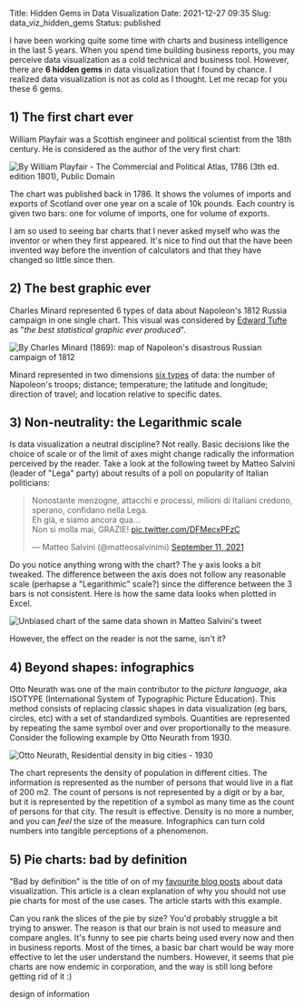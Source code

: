 Title: Hidden Gems in Data Visualization
Date: 2021-12-27 09:35
Slug: data_viz_hidden_gems
Status: published

I have been working quite some time with charts and business intelligence in the last 5 years. When you spend time building business reports, you may perceive data visualization as a cold technical and business tool. However, there are **6 hidden gems** in data visualization that I found by chance. I realized data visualization is not as cold as I thought. Let me recap for you these 6 gems.

## 1) The first chart ever

William Playfair was a Scottish engineer and political scientist from the 18th century. He is considered as the author of the very first chart:

![By William Playfair - The Commercial and Political Atlas, 1786 (3th ed. edition 1801), Public Domain]({static}/images/datavizhiddengems/playfair_first_chart.jpg)

The chart was published back in 1786. It shows the volumes of imports and exports of Scotland over one year on a scale of 10k pounds. Each country is given two bars: one for volume of imports, one for volume of exports.

I am so used to seeing bar charts that I never asked myself who was the inventor or when they first appeared. It's nice to find out that the have been invented way before the invention of calculators and that they have changed so little since then.

## 2) The best graphic ever

Charles Minard represented 6 types of data about Napoleon's 1812 Russia campaign in one single chart. This visual was considered by [Edward Tufte](https://www.nationalgeographic.com/culture/article/charles-minard-cartography-infographics-history) as "_the best statistical graphic ever produced_".

![By Charles Minard (1869): map of Napoleon's disastrous Russian campaign of 1812]({static}/images/datavizhiddengems/minardnapoleon.png)

Minard represented in two dimensions [six types](https://ageofrevolution.org/200-object/flow-map-of-napoleons-invasion-of-russia/) of data: the number of Napoleon's troops; distance; temperature; the latitude and longitude; direction of travel; and location relative to specific dates.

## 3) Non-neutrality: the Legarithmic scale

Is data visualization a neutral discipline? Not really. Basic decisions like the choice of scale or of the limit of axes might change radically the information perceived by the reader. Take a look at the following tweet by Matteo Salvini (leader of "Lega" party) about results of a poll on popularity of Italian politicians:

<blockquote class="twitter-tweet"><p lang="it" dir="ltr">Nonostante menzogne, attacchi e processi, milioni di Italiani credono, sperano, confidano nella Lega. <br>Eh già, e siamo ancora qua…<br>Non si molla mai, GRAZIE! <a href="https://t.co/DFMecxPFzC">pic.twitter.com/DFMecxPFzC</a></p>&mdash; Matteo Salvini (@matteosalvinimi) <a href="https://twitter.com/matteosalvinimi/status/1436662148709629952?ref_src=twsrc%5Etfw">September 11, 2021</a></blockquote> <script async src="https://platform.twitter.com/widgets.js" charset="utf-8"></script>

Do you notice anything wrong with the chart? The y axis looks a bit tweaked. The difference between the axis does not follow any reasonable scale (perhapse a "Legarithmic" scale?) since the difference between the 3 bars is not consistent. Here is how the same data looks when plotted in Excel.

![Unbiased chart of the same data shown in Matteo Salvini's tweet]({static}/images/datavizhiddengems/realchartfromtweet.png)

However, the effect on the reader is not the same, isn't it?

## 4) Beyond shapes: infographics

Otto Neurath was one of the main contributor to the _picture language_, aka ISOTYPE (International System of Typographic Picture Education). This method consists of replacing classic shapes in data visualization (eg bars, circles, etc) with a set of standardized symbols. Quantities are represented by repeating the same symbol over and over proportionally to the measure. Consider the following example by Otto Neurath from 1930.

![Otto Neurath, Residential density in big cities - 1930]({static}/images/datavizhiddengems/isotypeexample.png)

The chart represents the density of population in different cities. The information is represented as the number of persons that would live in a flat of 200 m2. The count of persons is not represented by a digit or by a bar, but it is represented by the repetition of a symbol as many time as the count of persons for that city. The result is effective. Density is no more a number, and you can _feel_ the size of the measure. Infographics can turn cold numbers into tangible perceptions of a phenomenon.

## 5) Pie charts: bad by definition

"Bad by definition" is the title of on of my [favourite blog posts](https://www.data-to-viz.com/caveat/pie.html) about data visualization. This article is a clean explanation of why you should not use pie charts for most of the use cases. The article starts with this example.

Can you rank the slices of the pie by size? You'd probably struggle a bit trying to answer. The reason is that our brain is not used to measure and compare angles. It's funny to see pie charts being used every now and then in business reports. Most of the times, a basic bar chart would be way more effective to let the user understand the numbers. However, it seems that pie charts are now endemic in corporation, and the way is still long before getting rid of it :)


design of information
